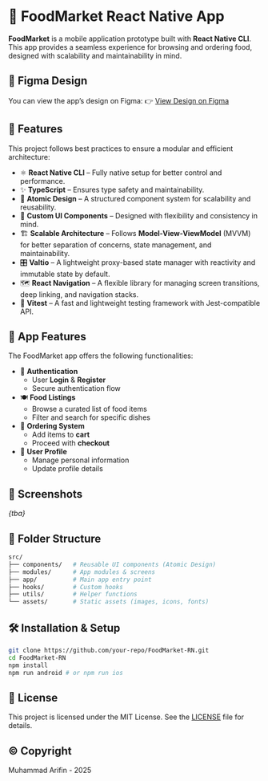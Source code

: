 # 🍔 FoodMarket React Native App

**FoodMarket** is a mobile application prototype built with **React Native CLI**. This app provides a seamless experience for browsing and ordering food, designed with scalability and maintainability in mind.

## 🎨 Figma Design

You can view the app’s design on Figma:
👉 [View Design on Figma](https://www.figma.com/design/VREWi1PHhJ4Ac7auGy7vYm/FoodMarket-App?node-id=0-1&t=1weNfIVIudtlgB2w-1)

## 🚀 Features

This project follows best practices to ensure a modular and efficient architecture:

- ⚛️ **React Native CLI** – Fully native setup for better control and performance.
- ✨ **TypeScript** – Ensures type safety and maintainability.
- 🔬 **Atomic Design** – A structured component system for scalability and reusability.
- 🎨 **Custom UI Components** – Designed with flexibility and consistency in mind.
- 🏗️ **Scalable Architecture** – Follows **Model-View-ViewModel** (MVVM) for better separation of concerns, state management, and maintainability.
- 🎛️ **Valtio** – A lightweight proxy-based state manager with reactivity and immutable state by default.
- 🗺 **React Navigation** – A flexible library for managing screen transitions, deep linking, and navigation stacks.
- 🧪 **Vitest** – A fast and lightweight testing framework with Jest-compatible API.

## 📱 App Features

The FoodMarket app offers the following functionalities:

- 🔑 **Authentication**
  - User **Login** & **Register**
  - Secure authentication flow
- 🍽️ **Food Listings**
  - Browse a curated list of food items
  - Filter and search for specific dishes
- 🛒 **Ordering System**
  - Add items to **cart**
  - Proceed with **checkout**
- 👤 **User Profile**
  - Manage personal information
  - Update profile details

## 📸 Screenshots

_{tba}_

## 📖 Folder Structure

```sh
src/
├── components/   # Reusable UI components (Atomic Design)
├── modules/      # App modules & screens
├── app/          # Main app entry point
├── hooks/        # Custom hooks
├── utils/        # Helper functions
└── assets/       # Static assets (images, icons, fonts)
```

## 🛠 Installation & Setup

```sh
git clone https://github.com/your-repo/FoodMarket-RN.git
cd FoodMarket-RN
npm install
npm run android # or npm run ios
```

## 📜 License

This project is licensed under the MIT License. See the [LICENSE](./LICENSE) file for details.

## ©️ Copyright

Muhammad Arifin - 2025
